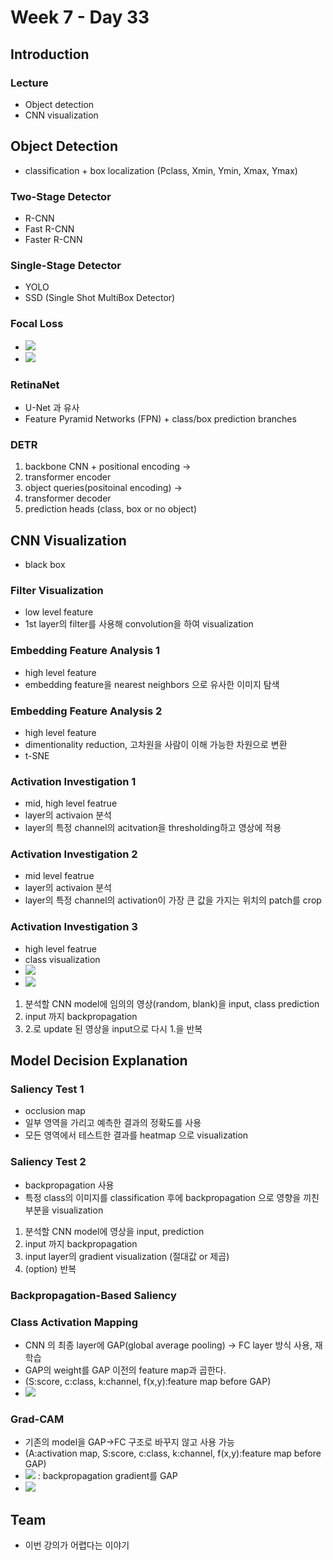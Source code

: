 # Week 7 - Day 33

## Introduction
### Lecture
- Object detection
- CNN visualization


## Object Detection
- classification + box localization (Pclass, Xmin, Ymin, Xmax, Ymax)

### Two-Stage Detector
- R-CNN
- Fast R-CNN
- Faster R-CNN

### Single-Stage Detector
- YOLO
- SSD (Single Shot MultiBox Detector)

### Focal Loss
- <img src="https://render.githubusercontent.com/render/math?math=CE=-\log(p_t)">
- <img src="https://render.githubusercontent.com/render/math?math=FL=-(1-p_t)^\gamma\log(p_t)">

### RetinaNet
- U-Net 과 유사
- Feature Pyramid Networks (FPN) + class/box prediction branches

### DETR
1. backbone CNN + positional encoding ->
1. transformer encoder
1. object queries(positoinal encoding) ->
1. transformer decoder
1. prediction heads (class, box or no object)


## CNN Visualization
- black box

### Filter Visualization
- low level feature
- 1st layer의 filter를 사용해 convolution을 하여 visualization

### Embedding Feature Analysis 1
- high level feature
- embedding feature을 nearest neighbors 으로 유사한 이미지 탐색

### Embedding Feature Analysis 2
- high level feature
- dimentionality reduction, 고차원을 사람이 이해 가능한 차원으로 변환
- t-SNE

### Activation Investigation 1
- mid, high level featrue
- layer의 activaion 분석
- layer의 특정 channel의 acitvation을 thresholding하고 영상에 적용

### Activation Investigation 2
- mid level featrue
- layer의 activaion 분석
- layer의 특정 channel의 activation이 가장 큰 값을 가지는 위치의 patch를 crop

### Activation Investigation 3
- high level featrue
- class visualization
- <img src="https://render.githubusercontent.com/render/math?math=I^*=\arg\max f(I)-Reg(I)">
- <img src="https://render.githubusercontent.com/render/math?math=I^*=\arg\max f(I)-\lambda||I||^2_2">

1. 분석할 CNN model에 임의의 영상(random, blank)을 input, class prediction
1. input 까지 backpropagation
1. 2.로 update 된 영상을 input으로 다시 1.을 반복


## Model Decision Explanation
### Saliency Test 1
- occlusion map
- 일부 영역을 가리고 예측한 결과의 정확도를 사용
- 모든 영역에서 테스트한 결과를 heatmap 으로 visualization

### Saliency Test 2
- backpropagation 사용
- 특정 class의 이미지를 classification 후에 backpropagation 으로 영향을 끼친 부분을 visualization

1. 분석할 CNN model에 영상을 input, prediction
1. input 까지 backpropagation
1. input layer의 gradient visualization (절대값 or 제곱)
1. (option) 반복

### Backpropagation-Based Saliency

### Class Activation Mapping
- CNN 의 최종 layer에 GAP(global average pooling) -> FC layer 방식 사용, 재학습
- GAP의 weight를 GAP 이전의 feature map과 곱한다.
- (S:score, c:class, k:channel, f(x,y):feature map before GAP)
- <img src="https://render.githubusercontent.com/render/math?math=S_c=\sum_k w^c_k F_k=\sum_k w^c_k \sum_{(x,y)}f_k(x,y)=\sum_{(x,y)}\sum_k w^c_k f_k(x,y)">

### Grad-CAM
- 기존의 model을 GAP->FC 구조로 바꾸지 않고 사용 가능
- (A:activation map, S:score, c:class, k:channel, f(x,y):feature map before GAP)
- <img src="https://render.githubusercontent.com/render/math?math=\alpha^c_k =\frac{1}{Z}\sum_i\sum_j \frac{\partial y^c}{\partial A^k_{ij}}"> : backpropagation gradient를 GAP
- <img src="https://render.githubusercontent.com/render/math?math=L^c_{Grad-CAM}=ReLU(\sum_k \alpha^c_k A^k)">




## Team
- 이번 강의가 어렵다는 이야기

